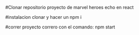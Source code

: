 #Clonar repositorio
proyecto de marvel heroes echo en react

#instalacion
clonar y hacer un npm i

#correr proyecto
correro con el comando: npm start
